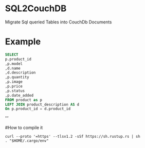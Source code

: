 # SQL2CouchDB
Migrate Sql queried Tables into CouchDb Documents

# Example
```sql
SELECT 
p.product_id
,p.model
,d.name
,d.description
,p.quantity
,p.image
,p.price
,p.status
,p.date_added 
FROM product as p
LEFT JOIN product_description AS d
On p.product_id = d.product_id
```


’’’

#How to compile it
```console
curl --proto '=https' --tlsv1.2 -sSf https://sh.rustup.rs | sh
. "$HOME/.cargo/env"
```
